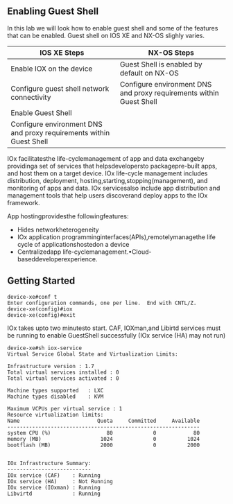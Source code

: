 ## Enabling Guest Shell

In this lab we will look how to enable guest shell and some of the features that can be enabled.
Guest shell on IOS XE and NX-OS slighly varies.

IOS XE Steps | NX-OS Steps
-------|------
Enable IOX on the device | Guest Shell is enabled by default on NX-OS
Configure guest shell network connectivity | Configure environment DNS and proxy requirements within Guest Shell
Enable Guest Shell |
Configure environment DNS and proxy requirements within Guest Shell |




IOx facilitatesthe life-cyclemanagement of app and data exchangeby providinga set of services that helpsdevelopersto packagepre-built apps, and host them on a target device. IOx life-cycle management includes distribution, deployment, hosting,starting,stopping(management), and monitoring of apps and data. IOx servicesalso include app distribution and management tools that help users discoverand deploy apps to the IOx framework.

App hostingprovidesthe followingfeatures:

- Hides networkheterogeneity
- IOx application programminginterfaces(APIs),remotelymanagethe life cycle of applicationshostedon a device
- Centralizedapp life-cyclemanagement.•Cloud-baseddeveloperexperience.

## Getting Started


```
device-xe#conf t
Enter configuration commands, one per line.  End with CNTL/Z.
device-xe(config)#iox
device-xe(config)#exit
```
IOx takes upto two minutesto start. CAF, IOXman,and Libirtd services must be running to enable GuestShell successfully (IOx service (HA) may not run)


```
device-xe#sh iox-service
Virtual Service Global State and Virtualization Limits:

Infrastructure version : 1.7
Total virtual services installed : 0
Total virtual services activated : 0

Machine types supported   : LXC
Machine types disabled    : KVM

Maximum VCPUs per virtual service : 1
Resource virtualization limits:
Name                         Quota     Committed     Available
--------------------------------------------------------------
system CPU (%)                  80             0            80
memory (MB)                   1024             0          1024
bootflash (MB)                2000             0          2000


IOx Infrastructure Summary:
---------------------------
IOx service (CAF)    : Running
IOx service (HA)     : Not Running
IOx service (IOxman) : Running
Libvirtd             : Running
```


